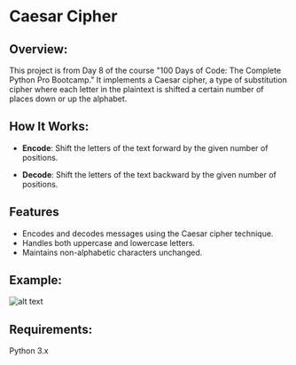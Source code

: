

# **Caesar Cipher**

## **Overview:**

This project is from Day 8 of the course "100 Days of Code: The Complete Python Pro Bootcamp." It implements a Caesar cipher, a type of substitution cipher where each letter in the plaintext is shifted a certain number of places down or up the alphabet.

## **How It Works:**

  - **Encode**: Shift the letters of the text forward by the given number of positions. 

  - **Decode**: Shift the letters of the text backward by the given number of positions.

## **Features**
  - Encodes and decodes messages using the Caesar cipher technique.
  - Handles both uppercase and lowercase letters.
  - Maintains non-alphabetic characters unchanged.

## **Example:**

![alt text](https://github.com/Bosaif39/example-pics/blob/main/D_8.png?raw=true)

## **Requirements:**

Python 3.x
